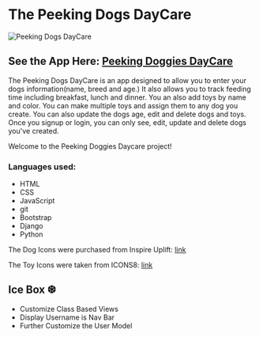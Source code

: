 # The Peeking Dogs DayCare

![Peeking Dogs DayCare](/images/hp_pdd.jpg "Peeking Dogs DayCare")

## See the App Here: [Peeking Doggies DayCare](https://tyrions-lets-connect-game.netlify.app/)

The Peeking Dogs DayCare is an app designed to allow you to enter your dogs information(name, breed and age.) It also allows you to track feeding time including breakfast, lunch and dinner. You an also add toys by name and color. You can make multiple toys and assign them to any dog you create. You can also update the dogs age, edit and delete dogs and toys. Once you signup or login, you can only see, edit, update and delete dogs you've created.

Welcome to the Peeking Doggies Daycare project!

### Languages used:

 * HTML
 * CSS
 * JavaScript
 * git
 * Bootstrap
 * Django
 * Python

The Dog Icons were purchased from Inspire Uplift: [link](https://www.inspireuplift.com/Peekingdog-Svg-Trending-Svg-Dog-Face-Svg-Dog-Svg-/iu/45036)

The Toy Icons were taken from ICONS8: [link](https://icons8.com/icons/set/dog-toys)

## Ice Box ❆
- Customize Class Based Views
- Display Username is Nav Bar
- Further Customize the User Model
